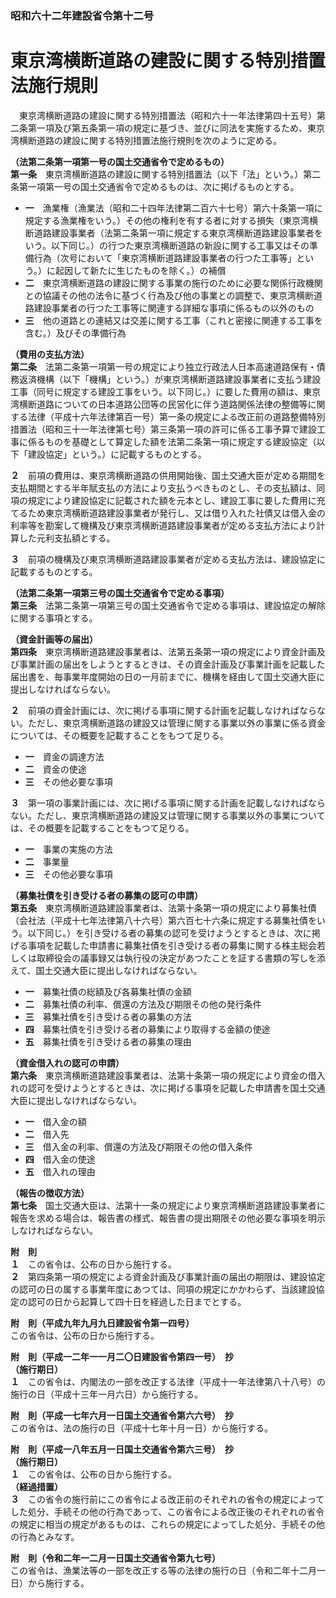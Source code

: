 ### 昭和六十二年建設省令第十二号  
# 東京湾横断道路の建設に関する特別措置法施行規則  
　東京湾横断道路の建設に関する特別措置法（昭和六十一年法律第四十五号）第二条第一項及び第五条第一項の規定に基づき、並びに同法を実施するため、東京湾横断道路の建設に関する特別措置法施行規則を次のように定める。  
  
**（法第二条第一項第一号の国土交通省令で定めるもの）**  
**第一条**　東京湾横断道路の建設に関する特別措置法（以下「法」という。）第二条第一項第一号の国土交通省令で定めるものは、次に掲げるものとする。  
* **一**　漁業権（漁業法（昭和二十四年法律第二百六十七号）第六十条第一項に規定する漁業権をいう。）その他の権利を有する者に対する損失（東京湾横断道路建設事業者（法第二条第一項に規定する東京湾横断道路建設事業者をいう。以下同じ。）の行つた東京湾横断道路の新設に関する工事又はその準備行為（次号において「東京湾横断道路建設事業者の行つた工事等」という。）に起因して新たに生じたものを除く。）の補償  
* **二**　東京湾横断道路の建設に関する事業の施行のために必要な関係行政機関との協議その他の法令に基づく行為及び他の事業との調整で、東京湾横断道路建設事業者の行つた工事等に関連する詳細な事項に係るもの以外のもの  
* **三**　他の道路との連結又は交差に関する工事（これと密接に関連する工事を含む。）及びその準備行為  
  
**（費用の支払方法）**  
**第二条**　法第二条第一項第一号の規定により独立行政法人日本高速道路保有・債務返済機構（以下「機構」という。）が東京湾横断道路建設事業者に支払う建設工事（同号に規定する建設工事をいう。以下同じ。）に要した費用の額は、東京湾横断道路についての日本道路公団等の民営化に伴う道路関係法律の整備等に関する法律（平成十六年法律第百一号）第一条の規定による改正前の道路整備特別措置法（昭和三十一年法律第七号）第三条第一項の許可に係る工事予算で建設工事に係るものを基礎として算定した額を法第二条第一項に規定する建設協定（以下「建設協定」という。）に記載するものとする。  
  
**２**　前項の費用は、東京湾横断道路の供用開始後、国土交通大臣が定める期間を支払期間とする半年賦支払の方法により支払うべきものとし、その支払額は、同項の規定により建設協定に記載された額を元本とし、建設工事に要した費用に充てるため東京湾横断道路建設事業者が発行し、又は借り入れた社債又は借入金の利率等を勘案して機構及び東京湾横断道路建設事業者が定める支払方法により計算した元利支払額とする。  
  
**３**　前項の機構及び東京湾横断道路建設事業者が定める支払方法は、建設協定に記載するものとする。  
  
**（法第二条第一項第三号の国土交通省令で定める事項）**  
**第三条**　法第二条第一項第三号の国土交通省令で定める事項は、建設協定の解除に関する事項とする。  
  
**（資金計画等の届出）**  
**第四条**　東京湾横断道路建設事業者は、法第五条第一項の規定により資金計画及び事業計画の届出をしようとするときは、その資金計画及び事業計画を記載した届出書を、毎事業年度開始の日の一月前までに、機構を経由して国土交通大臣に提出しなければならない。  
  
**２**　前項の資金計画には、次に掲げる事項に関する計画を記載しなければならない。ただし、東京湾横断道路の建設又は管理に関する事業以外の事業に係る資金については、その概要を記載することをもつて足りる。  
* **一**　資金の調達方法  
* **二**　資金の使途  
* **三**　その他必要な事項  
  
**３**　第一項の事業計画には、次に掲げる事項に関する計画を記載しなければならない。ただし、東京湾横断道路の建設又は管理に関する事業以外の事業については、その概要を記載することをもつて足りる。  
* **一**　事業の実施の方法  
* **二**　事業量  
* **三**　その他必要な事項  
  
**（募集社債を引き受ける者の募集の認可の申請）**  
**第五条**　東京湾横断道路建設事業者は、法第十条第一項の規定により募集社債（会社法（平成十七年法律第八十六号）第六百七十六条に規定する募集社債をいう。以下同じ。）を引き受ける者の募集の認可を受けようとするときは、次に掲げる事項を記載した申請書に募集社債を引き受ける者の募集に関する株主総会若しくは取締役会の議事録又は執行役の決定があつたことを証する書類の写しを添えて、国土交通大臣に提出しなければならない。  
* **一**　募集社債の総額及び各募集社債の金額  
* **二**　募集社債の利率、償還の方法及び期限その他の発行条件  
* **三**　募集社債を引き受ける者の募集の方法  
* **四**　募集社債を引き受ける者の募集により取得する金額の使途  
* **五**　募集社債を引き受ける者の募集の理由  
  
**（資金借入れの認可の申請）**  
**第六条**　東京湾横断道路建設事業者は、法第十条第一項の規定により資金の借入れの認可を受けようとするときは、次に掲げる事項を記載した申請書を国土交通大臣に提出しなければならない。  
* **一**　借入金の額  
* **二**　借入先  
* **三**　借入金の利率、償還の方法及び期限その他の借入条件  
* **四**　借入金の使途  
* **五**　借入れの理由  
  
**（報告の徴収方法）**  
**第七条**　国土交通大臣は、法第十一条の規定により東京湾横断道路建設事業者に報告を求める場合は、報告書の様式、報告書の提出期限その他必要な事項を明示しなければならない。  
  
**附　則**  
**１**　この省令は、公布の日から施行する。  
**２**　第四条第一項の規定による資金計画及び事業計画の届出の期限は、建設協定の認可の日の属する事業年度にあつては、同項の規定にかかわらず、当該建設協定の認可の日から起算して四十日を経過した日までとする。  
  
**附　則（平成九年九月九日建設省令第一四号）**  
この省令は、公布の日から施行する。  
  
**附　則（平成一二年一一月二〇日建設省令第四一号）　抄**  
**（施行期日）**  
**１**　この省令は、内閣法の一部を改正する法律（平成十一年法律第八十八号）の施行の日（平成十三年一月六日）から施行する。  
  
**附　則（平成一七年六月一日国土交通省令第六六号）　抄**  
この省令は、法の施行の日（平成十七年十月一日）から施行する。  
  
**附　則（平成一八年五月一日国土交通省令第六三号）　抄**  
**（施行期日）**  
**１**　この省令は、公布の日から施行する。  
**（経過措置）**  
**３**　この省令の施行前にこの省令による改正前のそれぞれの省令の規定によってした処分、手続その他の行為であって、この省令による改正後のそれぞれの省令の規定に相当の規定があるものは、これらの規定によってした処分、手続その他の行為とみなす。  
  
**附　則（令和二年一二月一日国土交通省令第九七号）**  
この省令は、漁業法等の一部を改正する等の法律の施行の日（令和二年十二月一日）から施行する。  
  
